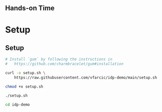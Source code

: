 <!-- .slide: data-background="../img/background/hands-on.jpg" -->
## Hands-on Time

# Setup


## Setup

```bash
# Install `gum` by following the instructions in
#   https://github.com/charmbracelet/gum#installation

curl -o setup.sh \
    https://raw.githubusercontent.com/vfarcic/idp-demo/main/setup.sh

chmod +x setup.sh

./setup.sh

cd idp-demo
```
